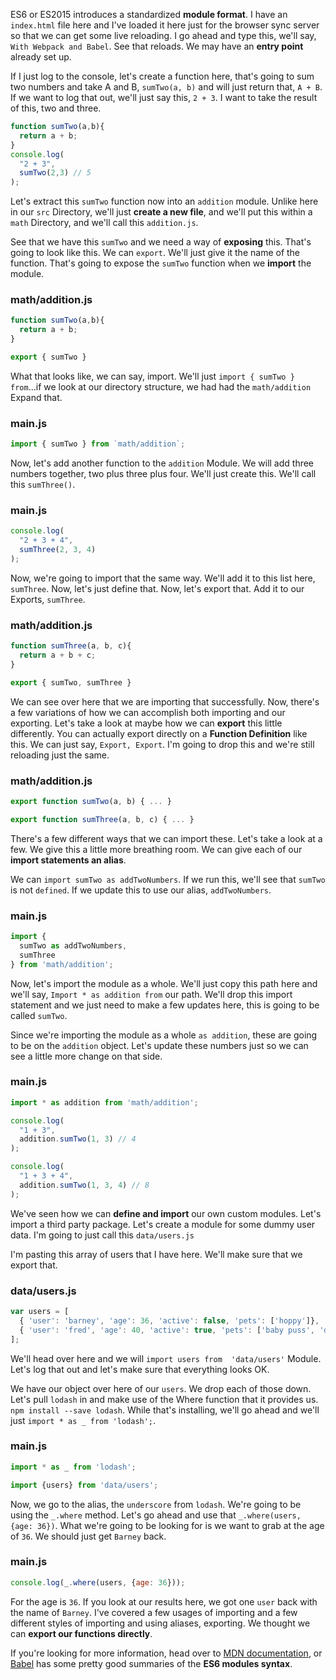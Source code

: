 ES6 or ES2015 introduces a standardized **module format**. I have an `index.html` file here and I've loaded it here just for the browser sync server so that we can get some live reloading. I go ahead and type this, we'll say, `With Webpack and Babel`. See that reloads. We may have an **entry point** already set up.

If I just log to the console, let's create a function here, that's going to sum two numbers and take A and B, `sumTwo(a, b)` and will just return that, `A + B`. If we want to log that out, we'll just say this, `2 + 3`. I want to take the result of this, two and three.
```javascript
function sumTwo(a,b){
  return a + b;
}
console.log(
  "2 + 3",
  sumTwo(2,3) // 5
);
```
Let's extract this `sumTwo` function now into an `addition` module. Unlike here in our `src` Directory, we'll just **create a new file**, and we'll put this within a `math` Directory, and we'll call this `addition.js`.

See that we have this `sumTwo` and we need a way of **exposing** this. That's going to look like this. We can `export`. We'll just give it the name of the function. That's going to expose the `sumTwo` function when we **import** the module. 
### math/addition.js
```javascript
function sumTwo(a,b){
  return a + b;
}

export { sumTwo }
```
What that looks like, we can say, import. We'll just `import { sumTwo } from`...if we look at our directory structure, we had had the `math/addition` Expand that.
### main.js
```javascript
import { sumTwo } from `math/addition`;
```
Now, let's add another function to the `addition` Module. We will add three numbers together, two plus three plus four. We'll just create this. We'll call this `sumThree()`.
### main.js
```javascript
console.log(
  "2 + 3 + 4",
  sumThree(2, 3, 4)
);
```
Now, we're going to import that the same way. We'll add it to this list here, `sumThree`. Now, let's just define that. Now, let's export that. Add it to our Exports, `sumThree`.
### math/addition.js
```javascript
function sumThree(a, b, c){
  return a + b + c;
}

export { sumTwo, sumThree }
```
We can see over here that we are importing that successfully. Now, there's a few variations of how we can accomplish both importing and our exporting. Let's take a look at maybe how we can **export** this little differently. You can actually export directly on a **Function Definition** like this. We can just say, `Export, Export`. I'm going to drop this and we're still reloading just the same.
### math/addition.js
```javascript
export function sumTwo(a, b) { ... }

export function sumThree(a, b, c) { ... }
```
There's a few different ways that we can import these. Let's take a look at a few. We give this a little more breathing room. We can give each of our **import statements an alias**.

We can `import sumTwo as addTwoNumbers`. If we run this, we'll see that `sumTwo` is not `defined`. If we update this to use our alias, `addTwoNumbers`.
### main.js
```javascript
import {
  sumTwo as addTwoNumbers,
  sumThree
} from 'math/addition';
```
Now, let's import the module as a whole. We'll just copy this path here and we'll say, `Import * as addition from` our path. We'll drop this import statement and we just need to make a few updates here, this is going to be called `sumTwo`.

Since we're importing the module as a whole `as addition`, these are going to be on the `addition` object. Let's update these numbers just so we can see a little more change on that side.
### main.js
```javascript
import * as addition from 'math/addition';

console.log(
  "1 + 3",
  addition.sumTwo(1, 3) // 4
);

console.log(
  "1 + 3 + 4",
  addition.sumTwo(1, 3, 4) // 8
);
```
We've seen how we can **define and import** our own custom modules. Let's import a third party package. Let's create a module for some dummy user data. I'm going to just call this `data/users.js`

I'm pasting this array of users that I have here. We'll make sure that we export that. 
### data/users.js
```javascript
var users = [
  { 'user': 'barney', 'age': 36, 'active': false, 'pets': ['hoppy']},
  { 'user': 'fred', 'age': 40, 'active': true, 'pets': ['baby puss', 'dino'] }
];
```
We'll head over here and we will `import users from  'data/users'` Module. Let's log that out and let's make sure that everything looks OK.

We have our object over here of our `users`. We drop each of those down. Let's pull `lodash` in and make use of the Where function that it provides us. `npm install --save lodash`. While that's installing, we'll go ahead and we'll just `import * as _ from 'lodash';`.
### main.js
```javascript
import * as _ from 'lodash';

import {users} from 'data/users';
```
Now, we go to the alias, the `underscore` from `lodash`. We're going to be using the `_.where` method. Let's go ahead and use that `_.where(users, {age: 36})`. What we're going to be looking for is we want to grab at the age of `36`. We should just get `Barney` back.
### main.js
```javascript
console.log(_.where(users, {age: 36}));
```
For the age is `36`. If you look at our results here, we got one `user` back with the name of `Barney`. I've covered a few usages of importing and a few different styles of importing and using aliases, exporting. We thought we can **export our functions directly**.

If you're looking for more information, head over to [MDN documentation](https://developer.mozilla.org/en-US/docs/Web/JavaScript/Reference/Statements/export), or [Babel](https://babeljs.io/docs/learn-es2015/) has some pretty good summaries of the **ES6 modules syntax**.